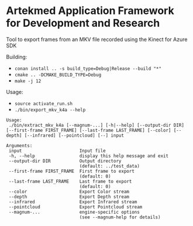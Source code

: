 Artekmed Application Framework for Development and Research
===========================================================

Tool to export frames from an MKV file recorded using the Kinect for Azure SDK

Building:
 - ```conan install .. -s build_type=Debug|Release --build "*"```
 - ```cmake .. -DCMAKE_BUILD_TYPE=Debug```
 - ```make -j 12```
 
 Usage:
 - ```source activate_run.sh```
 - ```./bin/export_mkv_k4a --help```
 
 ```
Usage:
  ./bin/extract_mkv_k4a [--magnum-...] [-h|--help] [--output-dir DIR] [--first-frame FIRST_FRAME] [--last-frame LAST_FRAME] [--color] [--depth] [--infrared] [--pointcloud] [--] input

Arguments:
  input                      Input file
  -h, --help                 display this help message and exit
  --output-dir DIR           Output directory
                             (default: ../test_data)
  --first-frame FIRST_FRAME  First frame to export
                             (default: 0)
  --last-frame LAST_FRAME    Last frame to export
                             (default: 0)
  --color                    Export Color stream
  --depth                    Export Depth stream
  --infrared                 Export Infrared stream
  --pointcloud               Export Pointcloud stream
  --magnum-...               engine-specific options
                             (see --magnum-help for details)

```